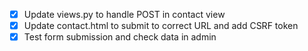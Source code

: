 - [x] Update views.py to handle POST in contact view
- [x] Update contact.html to submit to correct URL and add CSRF token
- [x] Test form submission and check data in admin
